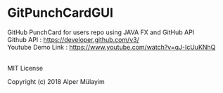 # GitPunchCardGUI
GitHub PunchCard for users repo using JAVA FX  and GitHub API
<br> Github API : https://developer.github.com/v3/
<br> Youtube Demo Link : https://www.youtube.com/watch?v=qJ-IcUuKNhQ

<br> MIT License

Copyright (c) 2018 Alper Mülayim
